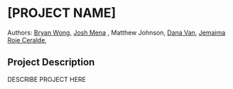 # [PROJECT NAME]
Authors: [Bryan Wong](https://github.com/byranne), [Josh Mena](https://github.com/Jmena023) , Matthew Johnson, [Dana Van](https://github.com/wandering-dotcom), [Jemaima Roie Ceralde](https://github.com/jaeceralde),

## Project Description
DESCRIBE PROJECT HERE
